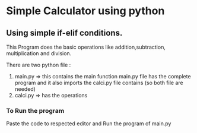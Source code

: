 # Simple Calculator using python
## Using simple if-elif conditions.

This Program does the basic operations like addition,subtraction, multiplication and division. 

There are two python file :
1) main.py => this contains the main function
  main.py file has the complete program and it also imports the calci.py file contains (so both file are needed)
2) calci.py => has the operations 

### To Run the program
Paste the code to respected editor and 
Run the program of main.py
